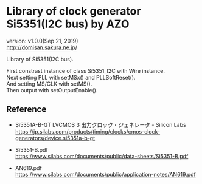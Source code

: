 Library of clock generator Si5351(I2C bus) by AZO
=================================================
version: v1.0.0(Sep 21, 2019)  
http://domisan.sakura.ne.jp/

Library of Si5351(I2C bus).

First constrast instance of class Si5351_I2C with Wire instance.  
Next setting PLL with setMSx() and PLLSoftReset().  
And setting MS/CLK with setMS().   
Then output with setOutputEnable().

Reference
---------
- Si5351A-B-GT LVCMOS 3 出力クロック・ジェネレータ - Silicon Labs  
https://jp.silabs.com/products/timing/clocks/cmos-clock-generators/device.si5351a-b-gt

- Si5351-B.pdf  
https://www.silabs.com/documents/public/data-sheets/Si5351-B.pdf

- AN619.pdf  
https://www.silabs.com/documents/public/application-notes/AN619.pdf

